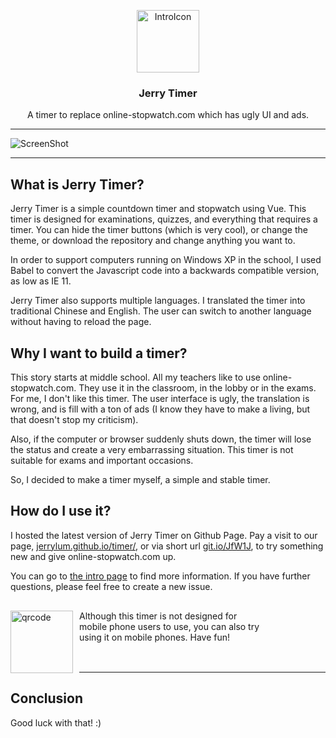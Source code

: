 <p align="center">
	<a href="https://jerrylum.github.io/timer/"><img src="https://jerrylum.github.io/timer/res/icon.png" alt="IntroIcon" width="100"></a>
</p>
<h3 align="center">Jerry Timer</h3>
<p align="center">A timer to replace online-stopwatch.com which has ugly UI and ads.</p>

---

![ScreenShot](https://jerrylum.github.io/timer/res/screenshot.png)

---

## What is Jerry Timer?

Jerry Timer is a simple countdown timer and stopwatch using Vue. This timer is designed for examinations, quizzes, and everything that requires a timer. You can hide the timer buttons (which is very cool), or change the theme, or download the repository and change anything you want to.

In order to support computers running on Windows XP in the school, I used Babel to convert the Javascript code into a backwards compatible version, as low as IE 11.

Jerry Timer also supports multiple languages. I translated the timer into traditional Chinese and English. The user can switch to another language without having to reload the page.

## Why I want to build a timer?

This story starts at middle school. All my teachers like to use online-stopwatch.com. They use it in the classroom, in the lobby or in the exams. For me, I don't like this timer. The user interface is ugly, the translation is wrong, and is fill with a ton of ads (I know they have to make a living, but that doesn't stop my criticism). <br>

Also, if the computer or browser suddenly shuts down, the timer will lose the status and create a very embarrassing situation. This timer is not suitable for exams and important occasions. <br>

So, I decided to make a timer myself, a simple and stable timer.


## How do I use it?

I hosted the latest version of Jerry Timer on Github Page. Pay a visit to our page, <a href="https://jerrylum.github.io/timer/">jerrylum.github.io/timer/</a>, or via short url <a href="https://git.io/JfW1J">git.io/JfW1J</a>, to try something new and give online-stopwatch.com up.

You can go to [the intro page](https://jerrylum.github.io/timer/intro/en) to find more information. If you have further questions, please feel free to create a new issue.


<div style="margin:30px 0; width:400px">
<img src="https://jerrylum.github.io/timer/res/qrcode.png" alt="qrcode" width="100" style="float:left; margin:0 10px 0 0">
<div>
Although this timer is not designed for mobile phone users to use, you can also try using it on mobile phones. Have fun!<br>
<br>
</div>
</div>

---

## Conclusion

Good luck with that! :)